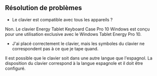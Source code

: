 ## Résolution de problèmes

* Le clavier est compatible avec tous les appareils ? 

Non. Le clavier Energy Tablet Keyboard Case Pro 10 Windows est conçu pour une utilisation exclusive avec le Windows Tablet Energy Pro 10. 

* J'ai placé correctement le clavier, mais les symboles du clavier ne correspondent pas à ce que je tape quand. 

Il est possible que le clavier soit dans une autre langue que l'espagnol. La disposition du clavier correspond à la langue espagnole et il doit être configuré.
